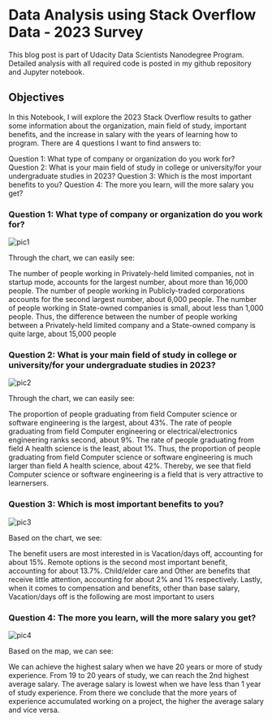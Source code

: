 # Data Analysis using Stack Overflow Data - 2023 Survey

This blog post is part of Udacity Data Scientists Nanodegree Program. Detailed analysis with all required code is posted in my github repository and Jupyter notebook.

## Objectives
In this Notebook, I will explore the 2023 Stack Overflow results to gather some information about the organization, main field of study, important benefits, and the increase in salary with the years of learning how to program. There are 4 questions I want to find answers to:

Question 1: What type of company or organization do you work for?
Question 2: What is your main field of study in college or university/for your undergraduate studies in 2023?
Question 3: Which is the most important benefits to you?
Question 4: The more you learn, will the more salary you get?

### Question 1: What type of company or organization do you work for?

![pic1](https://github.com/CaroHanh/Stack-Overflow-Developer-Survey/issues/1#issue-2341676209)

Through the chart, we can easily see:

The number of people working in Privately-held limited companies, not in startup mode, accounts for the largest number, about more than 16,000 people.
The number of people working in Publicly-traded corporations accounts for the second largest number, about 6,000 people.
The number of people working in State-owned companies is small, about less than 1,000 people. Thus, the difference between the number of people working between a Privately-held limited company and a State-owned company is quite large, about 15,000 people

### Question 2: What is your main field of study in college or university/for your undergraduate studies in 2023?

![pic2](https://github.com/CaroHanh/Stack-Overflow-Developer-Survey/issues/2#issue-2341676680)



Through the chart, we can easily see:

The proportion of people graduating from field Computer science or software engineering is the largest, about 43%.
The rate of people graduating from field Computer engineering or electrical/electronics engineering ranks second, about 9%.
The rate of people graduating from field A health science is the least, about 1%. Thus, the proportion of people graduating from field Computer science or software engineering is much larger than field A health science, about 42%. Thereby, we see that field Computer science or software engineering is a field that is very attractive to learnersers.

### Question 3: Which is most important benefits to you?

![pic3](https://github.com/CaroHanh/Stack-Overflow-Developer-Survey/issues/3#issue-2341676955)

Based on the chart, we see:

The benefit users are most interested in is Vacation/days off, accounting for about 15%.
Remote options is the second most important benefit, accounting for about 13.7%.
Child/elder care and Other are benefits that receive little attention, accounting for about 2% and 1% respectively. Lastly, when it comes to compensation and benefits, other than base salary, Vacation/days off is the following are most important to users

### Question 4: The more you learn, will the more salary you get?

![pic4](https://github.com/CaroHanh/Stack-Overflow-Developer-Survey/issues/4#issue-2341677114)

Based on the map, we can see:

We can achieve the highest salary when we have 20 years or more of study experience.
From 19 to 20 years of study, we can reach the 2nd highest average salary.
The average salary is lowest when we have less than 1 year of study experience. From there we conclude that the more years of experience accumulated working on a project, the higher the average salary and vice versa.
